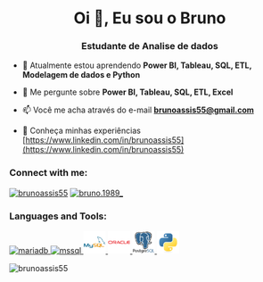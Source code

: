 <h1 align="center">Oi 👋, Eu sou o Bruno</h1>
<h3 align="center">Estudante de Analise de dados</h3>

- 🌱 Atualmente estou aprendendo **Power BI, Tableau, SQL, ETL, Modelagem de dados e Python**

- 💬 Me pergunte sobre **Power BI, Tableau, SQL, ETL, Excel**

- 📫 Você me acha através do e-mail **brunoassis55@gmail.com**

- 📄 Conheça minhas experiências [https://www.linkedin.com/in/brunoassis55](https://www.linkedin.com/in/brunoassis55)

<h3 align="left">Connect with me:</h3>
<p align="left">
<a href="https://linkedin.com/in/brunoassis55" target="blank"><img align="center" src="https://raw.githubusercontent.com/rahuldkjain/github-profile-readme-generator/master/src/images/icons/Social/linked-in-alt.svg" alt="brunoassis55" height="30" width="40" /></a>
<a href="https://instagram.com/bruno.1989_" target="blank"><img align="center" src="https://raw.githubusercontent.com/rahuldkjain/github-profile-readme-generator/master/src/images/icons/Social/instagram.svg" alt="bruno.1989_" height="30" width="40" /></a>
</p>

<h3 align="left">Languages and Tools:</h3>
<p align="left"> <a href="https://mariadb.org/" target="_blank" rel="noreferrer"> <img src="https://www.vectorlogo.zone/logos/mariadb/mariadb-icon.svg" alt="mariadb" width="40" height="40"/> </a> <a href="https://www.microsoft.com/en-us/sql-server" target="_blank" rel="noreferrer"> <img src="https://www.svgrepo.com/show/303229/microsoft-sql-server-logo.svg" alt="mssql" width="40" height="40"/> </a> <a href="https://www.mysql.com/" target="_blank" rel="noreferrer"> <img src="https://raw.githubusercontent.com/devicons/devicon/master/icons/mysql/mysql-original-wordmark.svg" alt="mysql" width="40" height="40"/> </a> <a href="https://www.oracle.com/" target="_blank" rel="noreferrer"> <img src="https://raw.githubusercontent.com/devicons/devicon/master/icons/oracle/oracle-original.svg" alt="oracle" width="40" height="40"/> </a> <a href="https://www.postgresql.org" target="_blank" rel="noreferrer"> <img src="https://raw.githubusercontent.com/devicons/devicon/master/icons/postgresql/postgresql-original-wordmark.svg" alt="postgresql" width="40" height="40"/> </a> <a href="https://www.python.org" target="_blank" rel="noreferrer"> <img src="https://raw.githubusercontent.com/devicons/devicon/master/icons/python/python-original.svg" alt="python" width="40" height="40"/> </a> </p>

<p><img align="center" src="https://github-readme-stats.vercel.app/api/top-langs?username=brunoassis55&show_icons=true&locale=en&layout=compact" alt="brunoassis55" /></p>

<!---
- 👋 Hi, I’m @Brunoassis55
- 👀 I’m interested in ...
- 🌱 I’m currently learning ...
- 💞️ I’m looking to collaborate on ...
- 📫 How to reach me ...

<!---
Brunoassis55/Brunoassis55 is a ✨ special ✨ repository because its `README.md` (this file) appears on your GitHub profile.
You can click the Preview link to take a look at your changes.
--->
